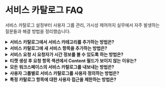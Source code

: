 # 서비스 카탈로그 FAQ

서비스 카탈로그 설정부터 사용자 그룹 관리, 가시성 제어까지 실무에서 자주 발생하는 질문들과 해결 방법을 정리했습니다.

<details>
<summary><strong>서비스 카탈로그에서 서비스 카테고리를 추가하는 방법은?</strong></summary>

**질문:** 서비스 카탈로그에서 서비스 카테고리를 추가하는 방법은?

**답변:** 서비스 카테고리는 관련 서비스들을 체계적으로 분류해서 사용자가 원하는 서비스를 쉽게 찾을 수 있도록 도와줍니다.

## 서비스 카테고리 추가 절차

### 1. 관리자 접근
```
경로: Admin → Service Management → Service Request Management → Service Catalog

다중 워크스페이스인 경우:
Admin → {워크스페이스명} → Service Management → Service Request Management → Service Catalog
```

### 새 카테고리 생성
```
단계:
1. "Add New" 드롭다운 클릭
2. "Service Category" 선택
3. 카테고리명과 설명 입력
4. "Create" 클릭하여 생성 완료
```

## 카테고리 구성 모범 사례

### 추천 카테고리 구조
```
✅ IT Support
  - Hardware & Equipment
  - Software & Applications
  - Network & Connectivity

✅ HR Services
  - Employee Services
  - Benefits & Payroll
  - Training & Development

✅ Facilities
  - Office Services
  - Meeting & Events
  - Security & Access

✅ Business Applications
  - ERP Systems
  - CRM Tools
  - Financial Systems
```

### 피해야 할 카테고리명
```
❌ Miscellaneous Items
❌ Other Requests
❌ General Support
```

## 카테고리 관리 팁

### 계층 구조 설계
- **최대 3-4레벨까지** 권장 (너무 깊지 않게)
- **카테고리당 5-10개 항목**이 적정
- **사용자 관점**에서 논리적으로 그룹핑

### 네이밍 규칙
- **사용자가 이해하기 쉬운** 명칭 사용
- **일관된 형식**으로 통일
- **검색하기 쉬운 키워드** 포함

### 정기적 검토
- **월별 사용 현황** 분석
- **사용하지 않는 카테고리** 정리
- **사용자 피드백** 적극 반영

## 워크스페이스별 관리

### 다중 워크스페이스 환경
- **각 워크스페이스마다** 독립적인 서비스 항목 목록 관리
- **워크스페이스 생성 순서**에 따라 포털 표시 순서 결정
- **워크스페이스 레벨**에서 카테고리 및 항목 순서 설정 가능

효과적인 서비스 카테고리 구성을 통해 사용자 경험을 향상시키고 IT 서비스 관리의 효율성을 높일 수 있습니다.

</details>

<details>
<summary><strong>서비스 카탈로그에 새 서비스 항목을 추가하는 방법은?</strong></summary>

**질문:** 서비스 카탈로그에 새 서비스 항목을 추가하는 방법은?

**답변:** 서비스 항목은 사용자가 요청할 수 있는 개별 서비스나 리소스를 의미합니다. 체계적인 설정을 통해 효율적인 서비스 요청 프로세스를 구축할 수 있습니다.

## 서비스 항목 추가 단계

### 1. 기본 설정 단계
```
접근 경로:
Admin → Service Management → Service Request Management → Service Catalog

실행:
1. "Add New" 드롭다운에서 "Service Item" 선택
2. 기본 정보 섹션 작성
```

### 2. 일반 정보 설정
```
필수 정보:
✅ Item Name: 명확하고 이해하기 쉬운 이름
✅ Service Category: 적절한 카테고리 선택
✅ Short Description: 간단한 서비스 설명
✅ Detailed Description: 상세한 서비스 정보

선택 정보:
- Cost (USD): 서비스 비용
- Estimated Delivery (시간): 예상 배송 시간
- Requested for: 요청 대상 설정
- Visible in portal: 포털 표시 여부
```

### 3. 커스텀 필드 구성
```
사용 가능한 필드 유형:
- Text: 단순 텍스트 입력
- Paragraph Text: 긴 텍스트 입력
- Checkbox: 체크박스 선택
- Dropdown: 드롭다운 선택
- Date: 날짜 선택
- Number: 숫자 입력
- Lookup Fields: 계층적 관계 설정
- Content Fields: 리치 텍스트 섹션
```

### 4. 커스텀 필드 설정 방법
```
단계:
1. Custom Fields 섹션에서 필요한 필드 유형 선택
2. "Drag and drop fields here" 영역으로 드래그
3. 필드 속성 정의:
   - Field Label: 필드명
   - Placeholder Text: 안내 텍스트
   - Required: 필수 입력 여부
   - Default Value: 기본값 설정
4. 접근 권한 및 동작 설정:
   - Display to Requester: 요청자 표시 여부
   - Requester can edit: 요청자 편집 가능 여부
```

## 고급 기능 설정

### 추가 항목 (Additional Items)
```
기능:
- 메인 서비스와 함께 요청할 수 있는 관련 서비스 검색 및 포함
- 보조 항목 선택으로 서비스 요청 효율성 향상
- 여러 요청 생성 필요성 제거

설정 옵션:
✅ 필수 추가 항목 지정
✅ 항목 삭제 기능
✅ 개별 하위 티켓 생성 옵션
✅ 단일 서비스 요청으로 통합 처리 옵션
```

### 서비스 항목 설정
```
이행 옵션:
- Asset Type: 자산 유형 선택
- Product: 제품 선택 (하드웨어/소프트웨어 요청 시)

가시성 옵션:
- 특정 요청자 그룹으로 제한
- Agent Groups/Requester Groups 기반 접근 제어

커스터마이징:
- 서비스 요청 제목 형식 정의
- 자동 할당 규칙 연결
```

## 저장 및 게시

### 저장 옵션
```
Save & Publish: 즉시 활성화하여 사용자에게 제공
Save as Draft: 나중에 검토하고 수정하기 위해 임시 저장
```

### 품질 검증 체크리스트
```
게시 전 확인사항:
✅ 서비스명이 명확하고 이해하기 쉬운가?
✅ 필수 필드가 적절히 설정되었는가?
✅ 가시성 설정이 올바른가?
✅ 예상 처리 시간이 합리적인가?
✅ 승인 프로세스가 필요한가?
✅ 연관 서비스가 적절히 연결되었는가?
```

## 모범 사례

### 서비스 설계 원칙
```
사용자 중심:
- 기술 용어보다 사용자 친화적 명칭 사용
- 최소한의 필드로 필요한 정보만 수집
- 명확한 라벨과 도움말 텍스트 제공

효율성 향상:
- 일반적인 선택사항에 기본값 제공
- 논리적 정보 입력 흐름 고려
- 자동화 가능 부분 식별 및 연결
```

체계적인 서비스 항목 설정을 통해 사용자 만족도를 높이고 IT 서비스 제공의 효율성을 극대화할 수 있습니다.

</details>

<details>
<summary><strong>서비스 요청 시 요청자가 시간 정보를 볼 수 있도록 하는 방법은?</strong></summary>

**질문:** 서비스 요청 시 요청자가 시간 정보를 볼 수 있도록 하는 방법은?

**답변:** 서비스 요청 양식에서 시간 정보가 표시되지 않는 문제는 주로 카탈로그 항목 필드의 "Request time information" 옵션 설정과 관련이 있습니다.

## 문제 상황 및 원인

### 일반적인 문제
```
증상: 요청자가 서비스 요청 시 시간 관련 필드를 볼 수 없음
원인: "Request time information" 옵션이 활성화되지 않음
제약: 기존 카탈로그 항목 필드에서는 이 설정을 수정할 수 없음
```

### 해결 방법 개요
```
해결책: 새로운 Date 필드 생성 필요
접근법: "Request time information" 옵션이 활성화된 새 필드 추가
```

## 단계별 해결 방법

### 1. 워크스페이스 관리자 접근
```
다중 워크스페이스 환경:
경로: Admin → {워크스페이스명} → Service Catalog

단일 워크스페이스 환경:
경로: Admin → Service Catalog
```

### 2. 카탈로그 항목 선택
```
단계:
1. 문제가 발생한 서비스 항목 선택
2. 편집 모드로 전환
3. Custom Fields 섹션으로 이동
```

### 3. 새 날짜 필드 생성
```
필드 생성:
1. Date 필드 유형 선택
2. 필드를 양식으로 드래그 앤 드롭
3. 필드 속성 설정
```

### 4. 시간 정보 옵션 활성화
```
중요 설정:
✅ Field Type: Date
✅ "Request time information" 체크박스 선택
✅ Display to Requester: 활성화
✅ Required: 필요에 따라 설정

추가 설정:
- Field Label: 명확한 레이블 설정
- Help Text: 사용자 안내 텍스트
- Default Value: 기본값 (필요시)
```

## 필드 설정 세부사항

### 시간 정보 필드 유형
```
Time Only: 시간만 입력 (HH:MM)
Date Only: 날짜만 입력 (YYYY-MM-DD)
Date and Time: 날짜와 시간 모두 입력
```

### 사용자 경험 최적화
```
레이블 예시:
✅ "서비스 제공 희망 시간"
✅ "설치 예약 일시"
✅ "점검 희망 날짜"

도움말 텍스트 예시:
- "업무 시간 내 서비스 제공을 위해 선택해 주세요"
- "평일 09:00-18:00 시간대를 권장합니다"
- "긴급 상황시 즉시 연락 가능한 시간을 입력하세요"
```

## 검증 및 테스트

### 설정 확인 방법
```
테스트 절차:
1. 서비스 항목 저장 및 게시
2. 요청자 계정으로 포털 접속
3. 해당 서비스 요청 페이지 확인
4. 시간 정보 필드 표시 여부 검증
```

### 문제 해결 체크리스트
```
확인 항목:
✅ "Request time information" 옵션이 체크되어 있는가?
✅ "Display to Requester"가 활성화되어 있는가?
✅ 필드가 올바른 위치에 배치되어 있는가?
✅ 필드 권한 설정이 적절한가?
✅ 캐시가 지워졌는가?
```

## 고급 활용 방안

### 시간 기반 자동화
```
워크플로우 연계:
- 요청 시간에 따른 자동 할당
- 업무 시간 외 요청의 다음 날 처리
- 긴급 요청의 즉시 알림 설정
```

### SLA 연동
```
시간 기반 SLA:
- 요청 시간에 따른 처리 목표 시간 조정
- 업무 시간 계산 적용
- 휴일/주말 제외 처리
```

### 보고 및 분석
```
시간 데이터 활용:
- 서비스 요청 패턴 분석
- 피크 시간대 식별
- 리소스 배치 최적화
```

이러한 설정을 통해 사용자는 서비스 요청 시 원하는 시간 정보를 명확히 전달할 수 있으며, IT 팀은 더욱 효율적인 서비스 제공이 가능해집니다.

</details>

<details>
<summary><strong>티켓 생성 후 요청 항목 섹션에서 Content 필드가 보이지 않는 이유는?</strong></summary>

**질문:** 티켓 생성 후 요청 항목 섹션에서 Content 필드가 보이지 않는 이유는?

**답변:** Content 필드는 기본적으로 요청 제출 시에만 표시되며, 티켓의 요청 항목(Requested Item) 섹션에는 표시되지 않도록 설계되어 있습니다.

## Content 필드 표시 동작

### 기본 동작 방식
```
요청 제출 시: ✅ Content 필드 표시됨
티켓 생성 후: ❌ Requested Item 섹션에서 숨김
```

### 설계 의도
```
목적:
- 요청 시점의 정보 수집에 집중
- 티켓 관리 화면의 간소화
- 중요 정보와 상세 정보의 분리
```

## Content 필드의 역할

### 요청 단계에서의 기능
```
사용 용도:
- 상세한 요청 사항 설명
- 특별 지시사항 입력
- 추가 컨텍스트 제공
- 첨부 파일 설명
```

### 정보 보존 방식
```
데이터 저장:
- 입력된 내용은 티켓 내부에 저장됨
- 티켓 설명이나 초기 메모로 통합
- 에이전트는 티켓 상세에서 확인 가능
```

## 대안 솔루션

### 1. 커스텀 필드 활용
```
해결 방법:
1. Admin → Service Catalog → 해당 서비스 항목 편집
2. Custom Fields에서 "Paragraph Text" 필드 추가
3. 필드 속성 설정:
   - Display to Requester: 활성화
   - Show in Requested Item: 활성화 (가능한 경우)
```

### 2. 필드 가시성 설정
```
설정 옵션:
✅ "Display to Requester": 요청자 화면 표시
✅ "Display to Agent": 에이전트 화면 표시
✅ "Show in Summary": 요약 섹션 표시
✅ "Required Field": 필수 입력 설정
```

### 3. 티켓 템플릿 활용
```
템플릿 구성:
- 중요 정보를 티켓 설명으로 자동 이동
- 표준화된 정보 구조 적용
- 에이전트 작업 효율성 향상
```

## 정보 접근 방법

### 에이전트 관점
```
Content 정보 확인 위치:
1. 티켓 Description 섹션
2. Initial Notes 영역
3. Request Details 탭
4. Activity Timeline의 초기 항목
```

### 요청자 관점
```
제출 후 확인 방법:
1. 티켓 상세 페이지 접속
2. Request Summary 섹션
3. 이메일 확인서의 내용 요약
```

## 모범 사례

### 필드 설계 전략
```
권장 방법:
1. 핵심 정보는 별도 필수 필드로 분리
2. Content는 보조 설명용으로 활용
3. 구조화된 정보 수집을 위한 드롭다운 활용
4. 에이전트 작업에 필수적인 정보는 항상 표시되도록 설정
```

### 사용자 경험 향상
```
개선 방안:
- 요청 양식에 명확한 안내 제공
- 필수 정보와 선택 정보의 구분
- 미리보기 기능으로 제출 전 확인 가능
- 도움말 텍스트로 각 필드의 용도 설명
```

### 내부 프로세스 최적화
```
에이전트 교육:
- Content 정보 위치 안내
- 중요 정보 추출 방법 교육
- 티켓 분류 시 참고 사항 활용
- 고객 소통 시 초기 요청 내용 참조
```

## 시스템 제한사항

### 현재 제약
```
기본 동작:
- Content 필드의 Requested Item 섹션 표시 불가
- 필드별 표시 위치 커스터마이징 제한
- 레거시 필드의 동작 방식 변경 불가
```

### 대안 접근법
```
우회 방법:
1. 새로운 커스텀 필드 생성
2. 워크플로우를 통한 정보 재배치
3. API를 활용한 정보 표시 커스터마이징
4. 티켓 템플릿 최적화
```

이러한 제약 사항을 이해하고 적절한 대안을 활용하면, 사용자와 에이전트 모두에게 최적화된 서비스 요청 경험을 제공할 수 있습니다.

</details>

<details>
<summary><strong>모든 워크스페이스의 서비스 카탈로그를 내보내는 방법은?</strong></summary>

**질문:** 모든 워크스페이스의 서비스 카탈로그를 내보내는 방법은?

**답변:** Freshservice에서는 서비스 카탈로그 항목을 직접 내보내는 기본 기능이 제공되지 않습니다. 하지만 API를 활용한 대안 방법으로 모든 워크스페이스의 서비스 카탈로그 정보를 추출할 수 있습니다.

## 내보내기 제한사항

### 현재 시스템 제약
```
제공되지 않는 기능:
❌ Service Catalog에서 직접 Export 옵션 없음
❌ UI 기반 일괄 다운로드 불가
❌ CSV/Excel 형식 자동 생성 기능 없음
❌ 워크스페이스 간 일괄 export 기능 없음
```

### 사용 가능한 대안
```
권장 해결책:
✅ Freshservice API 활용
✅ 프로그래밍 기반 데이터 추출
✅ 사용자 정의 export 스크립트 개발
```

## API 기반 해결 방법

### 1. Service Catalog API 활용
```
API 엔드포인트:
GET /api/v2/service_catalog

기본 정보:
- 모든 서비스 카탈로그 항목 조회
- JSON 형식으로 데이터 반환
- 페이지네이션 지원
```

### 2. API 호출 예시
```bash
# 기본 API 호출
curl -u 'API_KEY:X' \
  -H 'Content-Type: application/json' \
  'https://domain.freshservice.com/api/v2/service_catalog'

# 특정 워크스페이스 API 호출
curl -u 'API_KEY:X' \
  -H 'Content-Type: application/json' \
  'https://domain.freshservice.com/api/v2/service_catalog?workspace_id=123'
```

### 3. API 응답 데이터 구조
```json
{
  "service_items": [
    {
      "id": 1,
      "name": "Laptop Request",
      "description": "Request for new laptop",
      "category_id": 1,
      "cost": 1000.00,
      "delivery_time": 48,
      "created_at": "2023-01-01T00:00:00Z",
      "updated_at": "2023-01-01T00:00:00Z",
      "workspace_id": 1
    }
  ]
}
```

## 실용적인 Export 솔루션

### 1. Python 스크립트 예시
```python
import requests
import csv
import json

def export_service_catalog(domain, api_key):
    url = f"https://{domain}.freshservice.com/api/v2/service_catalog"
    headers = {'Content-Type': 'application/json'}
    
    response = requests.get(url, auth=(api_key, 'X'), headers=headers)
    data = response.json()
    
    # CSV 파일로 저장
    with open('service_catalog.csv', 'w', newline='') as file:
        writer = csv.writer(file)
        writer.writerow(['ID', 'Name', 'Description', 'Category', 'Cost', 'Delivery Time'])
        
        for item in data['service_items']:
            writer.writerow([
                item['id'],
                item['name'],
                item['description'],
                item.get('category_id', ''),
                item.get('cost', ''),
                item.get('delivery_time', '')
            ])

# 사용법
export_service_catalog('your-domain', 'your-api-key')
```

### 2. 다중 워크스페이스 처리
```python
def export_all_workspaces(domain, api_key, workspace_ids):
    all_items = []
    
    for workspace_id in workspace_ids:
        url = f"https://{domain}.freshservice.com/api/v2/service_catalog"
        params = {'workspace_id': workspace_id}
        
        response = requests.get(url, auth=(api_key, 'X'), params=params)
        data = response.json()
        
        for item in data['service_items']:
            item['workspace_id'] = workspace_id
            all_items.append(item)
    
    return all_items
```

## API 설정 및 준비

### 1. API 키 생성
```
단계:
1. Freshservice Admin → API 설정
2. 새 API 키 생성
3. 적절한 권한 부여 (Service Catalog 읽기)
4. 키 보안 관리
```

### 2. 워크스페이스 ID 확인
```
방법:
1. Admin → Workspaces에서 각 워크스페이스 확인
2. URL에서 workspace_id 추출
3. API 호출로 워크스페이스 목록 조회
```

### 3. 권한 요구사항
```
필요 권한:
✅ Service Catalog 읽기 권한
✅ Workspace 접근 권한
✅ API 사용 권한
```

## 데이터 처리 및 분석

### 1. 추출 가능한 정보
```
서비스 항목 기본 정보:
- 서비스 ID 및 이름
- 설명 및 카테고리
- 비용 및 배송 시간
- 생성/수정 날짜
- 워크스페이스 연결 정보

상세 설정:
- 커스텀 필드 구성
- 가시성 설정
- 승인 워크플로우
- 관련 서비스 연결
```

### 2. 데이터 변환 옵션
```
출력 형식:
- CSV: 스프레드시트 분석용
- JSON: 시스템 통합용
- Excel: 고급 분석 및 보고서용
- XML: 다른 시스템 이관용
```

## 모범 사례

### 정기적 백업 전략
```
권장 방법:
1. 월별 정기 export 실행
2. 변경 이력 추적 및 비교
3. 서비스 항목 사용률 분석
4. 불필요한 서비스 정리
```

### 데이터 품질 관리
```
검증 항목:
- 누락된 필수 정보 확인
- 중복 서비스 항목 식별
- 비활성 서비스 정리
- 카테고리 구조 최적화
```

### 보안 고려사항
```
보안 조치:
- API 키 안전한 저장
- 접근 로그 모니터링
- 데이터 암호화 전송
- 정기적 키 갱신
```

API를 활용한 이러한 방법을 통해 모든 워크스페이스의 서비스 카탈로그를 효과적으로 관리하고 분석할 수 있습니다.

</details>

<details>
<summary><strong>사용자 그룹별로 서비스 카탈로그를 사용자 정의하는 방법은?</strong></summary>

**질문:** 사용자 그룹별로 서비스 카탈로그를 사용자 정의하는 방법은?

**답변:** 부서나 직무에 따라 서비스 카탈로그를 맞춤화하면 사용자 경험이 크게 향상됩니다. 예를 들어, 디자이너에게는 Photoshop이 표시되지만 운영팀에는 표시되지 않도록 설정할 수 있습니다.

## 사용자 정의 프로세스 개요

### 3단계 설정 프로세스
```
1단계: 사용자(요청자)의 부서 및 직책 지정
2단계: 부서/직책을 포함하는 사용자 그룹 생성
3단계: 특정 서비스를 특정 사용자 그룹에 제공 설정
```

## 1단계: 사용자 정보 설정

### 사용자 부서 및 직책 지정
```
접근 경로:
Admin → User Management → Requesters

다중 워크스페이스:
Admin → {워크스페이스명} → User Management → Requesters
```

### 사용자 정보 편집
```
단계:
1. 해당 요청자 위에 마우스 호버
2. "Edit" 버튼 클릭
3. Department/Job Title 추가
4. "Update" 버튼으로 저장
```

### 부서 관리
```
부서 추가 경로:
Admin → User Management → Departments

기능:
- 새 부서 생성
- 기존 부서 수정
- 부서 계층 구조 설정
- 부서별 권한 관리
```

## 2단계: 사용자 그룹 생성

### 요청자 그룹 설정
```
접근 경로:
Admin → User Management → Requester Groups

기능:
- 기존 그룹 확인 및 편집
- 새 요청자 그룹 생성
```

### 새 그룹 생성 과정
```
단계:
1. "Create New" → "Requester Group" 선택
2. 그룹명 및 설명 입력
3. 멤버 추가 방법 선택:
   - Manual Addition: 수동으로 멤버 추가
   - Rule-based: 규칙 기반 자동 추가
4. 멤버 선택 완료 후 "Save"
```

### 규칙 기반 그룹 멤버십
```
조건 설정 예시:
- Department = "IT"
- Job Title = "Developer"
- Location = "Seoul"
- Language = "Korean"
- Time Zone = "Asia/Seoul"
- Reporting Manager = "특정 관리자"
```

## 3단계: 서비스 가시성 설정

### 서비스 항목 접근
```
경로:
Admin → Service Management → Service Catalog

단계:
1. 편집할 서비스 선택
2. "Service Item settings" 섹션으로 이동
```

### 가시성 옵션 설정
```
Agent Visibility:
- All Agents: 모든 에이전트
- Agent Groups: 특정 에이전트 그룹

Requester Visibility:
- All Requesters: 모든 요청자
- Requester Groups: 특정 요청자 그룹
```

### 그룹별 서비스 할당
```
설정 방법:
1. "Agent Visibility" 드롭다운에서 "Agent Groups" 선택
2. 서비스를 제공할 그룹 지정
3. "Save"로 설정 저장
```

## 실용적인 사용 사례

### 부서별 서비스 분리
```
IT 부서:
- 서버 액세스 권한
- 개발 도구 라이선스
- 네트워크 장비 요청

HR 부서:
- 직원 온보딩 서비스
- 교육 프로그램 등록
- 휴가 승인 프로세스

디자인 팀:
- 그래픽 소프트웨어 라이선스
- 고성능 워크스테이션
- 디자인 리소스 접근
```

### 지역별 맞춤화
```
서울 오피스:
- 한국어 지원 서비스
- 로컬 장비 대여
- 현지 규정 준수 서비스

해외 지사:
- 다국어 지원 서비스
- 국제 배송 옵션
- 현지 법규 대응 서비스
```

### 직급별 권한 분리
```
관리자급:
- 고가 장비 승인 권한
- 팀 리소스 요청
- 예산 관련 서비스

일반 직원:
- 표준 장비 요청
- 기본 소프트웨어 라이선스
- 일반 지원 서비스
```

## 고급 사용자 정의 기능

### 복합 조건 설정
```
예시: 아랍어 키보드 서비스
조건:
- Language = "Arabic"
- Location = "Dubai"
→ 아랍어 사용자이면서 두바이 근무자만 접근 가능
```

### 동적 그룹 관리
```
자동 업데이트:
- 신규 직원 자동 그룹 할당
- 부서 이동 시 자동 권한 변경
- 퇴사 시 자동 권한 제거
```

### 시간 기반 제한
```
설정 가능 조건:
- 업무 시간 내 서비스만 제공
- 특정 요일에만 요청 가능
- 계절별 서비스 제공
```

## 모니터링 및 최적화

### 사용 패턴 분석
```
추적 지표:
- 그룹별 서비스 사용률
- 가장 인기 있는 서비스
- 사용하지 않는 서비스 식별
- 요청 승인률 분석
```

### 지속적 개선
```
정기 검토 사항:
1. 그룹 구성의 적절성
2. 서비스 분류의 정확성
3. 사용자 피드백 반영
4. 새로운 요구사항 식별
```

### 성능 모니터링
```
확인 항목:
- 서비스 카탈로그 로딩 속도
- 검색 성능
- 사용자 만족도
- 지원팀 효율성
```

이러한 체계적인 사용자 정의를 통해 각 사용자 그룹에 최적화된 서비스 카탈로그를 제공할 수 있으며, 이는 사용자 만족도 향상과 IT 운영 효율성 증대로 이어집니다.

</details>

<details>
<summary><strong>특정 카탈로그 항목에 대한 사용자 접근을 제한하는 방법은?</strong></summary>

**질문:** 특정 카탈로그 항목에 대한 사용자 접근을 제한하는 방법은?

**답변:** Freshservice에서는 세밀한 가시성 제어를 통해 특정 사용자나 그룹만 특정 서비스에 접근할 수 있도록 제한할 수 있습니다. 이는 보안, 비용 관리, 그리고 업무 효율성을 높이는 데 중요한 기능입니다.

## 접근 제한 설정 방법

### 기본 접근 경로
```
관리자 경로:
Admin → Global Settings Admin (다중 워크스페이스의 경우)
또는
Admin → Service Management → Service Catalog

워크스페이스별:
Admin → {워크스페이스명} → Service Catalog
```

### 서비스 항목 가시성 설정
```
단계:
1. 제한하려는 특정 서비스 항목 선택
2. "Service Item Settings" 섹션으로 이동
3. "Choose who can view this service item" 옵션 확인
4. 에이전트 및 요청자 그룹별 접근 권한 설정
```

## 가시성 제어 옵션

### 에이전트(Agents) 접근 제어
```
설정 옵션:
✅ All Agents: 모든 에이전트 접근 가능
✅ Specific Agent Groups: 지정된 에이전트 그룹만 접근
✅ No Agents: 에이전트 접근 차단

실용 예시:
- 고급 네트워크 장비: 네트워크 팀만 접근
- 보안 도구: 보안팀만 접근
- 관리자 도구: 시니어 에이전트만 접근
```

### 요청자(Requesters) 접근 제어
```
설정 옵션:
✅ All Requesters: 모든 요청자 접근 가능
✅ Specific Requester Groups: 지정된 요청자 그룹만 접근
✅ No Requesters: 요청자 접근 차단

실용 예시:
- 개발 도구: 개발팀만 접근
- 디자인 소프트웨어: 디자인팀만 접근
- 관리자 서비스: 관리자급만 접근
```

## 세부 설정 방법

### 1. 요청자 그룹 기반 제한
```
그룹 생성 기준:
- 부서별 (IT, HR, Finance, Marketing)
- 직급별 (Manager, Senior, Junior)
- 위치별 (Seoul, Busan, Overseas)
- 프로젝트별 (Project A, Project B)
```

### 2. 복합 조건 설정
```python
# 예시: 고가 장비 요청 제한
조건 설정:
- Requester Group: "Senior Staff" 
- Department: "IT" 또는 "Engineering"
- Job Title: "Manager" 이상
→ 시니어급 IT/엔지니어링 직원만 접근 가능
```

### 3. 시간 기반 제한 (고급)
```
조건부 가시성:
- 업무 시간 내에만 표시
- 특정 요일에만 제공
- 프로젝트 기간 중에만 활성화
- 예산 승인 후에만 표시
```

## 실제 사용 사례

### 보안 관련 제한
```
높은 보안 등급 서비스:
- VPN 접근 권한: 보안팀 + 승인된 원격 근무자
- 서버 루트 액세스: 시스템 관리자만
- 민감 데이터 접근: 데이터 보호 담당자만

설정 방법:
1. "Security Clearance" 요청자 그룹 생성
2. 해당 그룹에 인증된 사용자만 포함
3. 보안 서비스를 이 그룹에만 제한
```

### 비용 관리 제한
```
고가 서비스 제한:
- 고성능 워크스테이션: 부서장 승인 필요 그룹
- 소프트웨어 라이선스: 예산 승인된 그룹
- 외부 교육: 매니저급 이상

예산 그룹 설정:
1. "Budget Approved" 그룹 생성
2. 예산 승인받은 직원만 포함
3. 고가 서비스를 이 그룹에만 제한
```

### 지역별 제한
```
지역 특화 서비스:
- 현지 장비 대여: 해당 지역 직원만
- 지역별 규정 서비스: 해당 국가 직원만
- 언어 특화 지원: 해당 언어 사용자만

지역 그룹 예시:
- "Seoul Office": 서울 근무자
- "US Branch": 미국 지사 직원
- "Remote Workers": 원격 근무자
```

## 고급 제한 전략

### 계층적 접근 제어
```
접근 레벨 설계:
Level 1 (Basic): 모든 직원 접근 가능
Level 2 (Standard): 정규직만 접근
Level 3 (Advanced): 시니어급 이상
Level 4 (Executive): 임원진만 접근

구현:
1. 각 레벨별 요청자 그룹 생성
2. 서비스별 적절한 레벨 할당
3. 정기적 권한 검토 실시
```

### 동적 권한 관리
```
자동 권한 부여/해제:
- 신입사원: 3개월 후 고급 서비스 접근
- 부서 이동: 자동 권한 재할당
- 프로젝트 종료: 관련 서비스 접근 제거
- 휴직/퇴사: 즉시 모든 접근 차단
```

### 임시 접근 권한
```
한시적 접근 설정:
- 프로젝트 기간 중에만 특정 도구 접근
- 출장 기간 중 특별 서비스 제공
- 긴급 상황 시 임시 권한 부여
- 교육 기간 중 실습 환경 접근
```

## 모니터링 및 감사

### 접근 로그 추적
```
모니터링 항목:
- 서비스별 접근 시도 현황
- 거부된 접근 요청 분석
- 사용 패턴 변화 추적
- 비정상적 접근 탐지
```

### 정기적 권한 검토
```
검토 주기 및 항목:
월별: 신규 서비스 권한 설정
분기별: 그룹 멤버십 적정성 검토
반기별: 전체 권한 구조 재검토
연간: 보안 정책 준수 감사
```

### 규정 준수 관리
```
컴플라이언스 요구사항:
- SOX 규정: 재무 관련 서비스 접근 통제
- GDPR: 개인정보 처리 서비스 제한
- ISO 27001: 정보보안 관련 서비스 제어
- 내부 보안 정책: 회사별 맞춤 제한
```

## 사용자 경험 최적화

### 명확한 안내 제공
```
사용자 알림:
- 접근 불가 서비스에 대한 명확한 설명
- 접근 권한 신청 절차 안내
- 승인 담당자 연락처 제공
- 대안 서비스 추천
```

### 셀프서비스 권한 요청
```
자동화된 권한 요청:
1. 접근 불가 서비스 클릭 시 권한 요청 양식 표시
2. 요청 사유 및 기간 입력
3. 자동으로 승인자에게 전달
4. 승인 시 자동 권한 부여
```

이러한 체계적인 접근 제한 설정을 통해 보안을 강화하고, 비용을 효율적으로 관리하며, 사용자에게는 필요한 서비스만 제공하는 최적화된 서비스 카탈로그를 운영할 수 있습니다.

</details>

